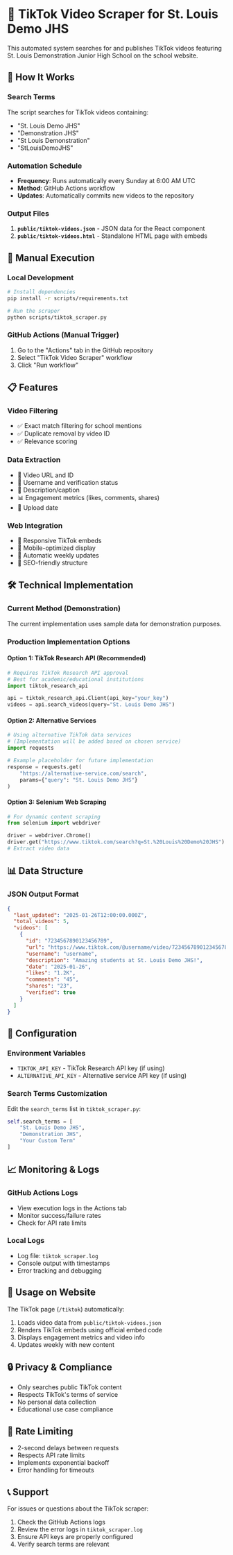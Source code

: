 # 🎵 TikTok Video Scraper for St. Louis Demo JHS

This automated system searches for and publishes TikTok videos featuring St. Louis Demonstration Junior High School on the school website.

## 🎯 How It Works

### Search Terms
The script searches for TikTok videos containing:
- "St. Louis Demo JHS"
- "Demonstration JHS" 
- "St Louis Demonstration"
- "StLouisDemoJHS"

### Automation Schedule
- **Frequency**: Runs automatically every Sunday at 6:00 AM UTC
- **Method**: GitHub Actions workflow
- **Updates**: Automatically commits new videos to the repository

### Output Files
1. **`public/tiktok-videos.json`** - JSON data for the React component
2. **`public/tiktok-videos.html`** - Standalone HTML page with embeds

## 🚀 Manual Execution

### Local Development
```bash
# Install dependencies
pip install -r scripts/requirements.txt

# Run the scraper
python scripts/tiktok_scraper.py
```

### GitHub Actions (Manual Trigger)
1. Go to the "Actions" tab in the GitHub repository
2. Select "TikTok Video Scraper" workflow
3. Click "Run workflow"

## 📋 Features

### Video Filtering
- ✅ Exact match filtering for school mentions
- ✅ Duplicate removal by video ID
- ✅ Relevance scoring

### Data Extraction
- 📱 Video URL and ID
- 👤 Username and verification status
- 📝 Description/caption
- 📊 Engagement metrics (likes, comments, shares)
- 📅 Upload date

### Web Integration
- 🎨 Responsive TikTok embeds
- 📱 Mobile-optimized display
- 🔄 Automatic weekly updates
- 🎯 SEO-friendly structure

## 🛠️ Technical Implementation

### Current Method (Demonstration)
The current implementation uses sample data for demonstration purposes. 

### Production Implementation Options

#### Option 1: TikTok Research API (Recommended)
```python
# Requires TikTok Research API approval
# Best for academic/educational institutions
import tiktok_research_api

api = tiktok_research_api.Client(api_key="your_key")
videos = api.search_videos(query="St. Louis Demo JHS")
```

#### Option 2: Alternative Services
```python
# Using alternative TikTok data services
# (Implementation will be added based on chosen service)
import requests

# Example placeholder for future implementation
response = requests.get(
    "https://alternative-service.com/search",
    params={"query": "St. Louis Demo JHS"}
)
```

#### Option 3: Selenium Web Scraping
```python
# For dynamic content scraping
from selenium import webdriver

driver = webdriver.Chrome()
driver.get("https://www.tiktok.com/search?q=St.%20Louis%20Demo%20JHS")
# Extract video data
```

## 📊 Data Structure

### JSON Output Format
```json
{
  "last_updated": "2025-01-26T12:00:00.000Z",
  "total_videos": 5,
  "videos": [
    {
      "id": "7234567890123456789",
      "url": "https://www.tiktok.com/@username/video/7234567890123456789",
      "username": "username",
      "description": "Amazing students at St. Louis Demo JHS!",
      "date": "2025-01-26",
      "likes": "1.2K",
      "comments": "45",
      "shares": "23",
      "verified": true
    }
  ]
}
```

## 🔧 Configuration

### Environment Variables
- `TIKTOK_API_KEY` - TikTok Research API key (if using)
- `ALTERNATIVE_API_KEY` - Alternative service API key (if using)

### Search Terms Customization
Edit the `search_terms` list in `tiktok_scraper.py`:
```python
self.search_terms = [
    "St. Louis Demo JHS",
    "Demonstration JHS",
    "Your Custom Term"
]
```

## 📈 Monitoring & Logs

### GitHub Actions Logs
- View execution logs in the Actions tab
- Monitor success/failure rates
- Check for API rate limits

### Local Logs
- Log file: `tiktok_scraper.log`
- Console output with timestamps
- Error tracking and debugging

## 🎯 Usage on Website

The TikTok page (`/tiktok`) automatically:
1. Loads video data from `public/tiktok-videos.json`
2. Renders TikTok embeds using official embed code
3. Displays engagement metrics and video info
4. Updates weekly with new content

## 🔒 Privacy & Compliance

- Only searches public TikTok content
- Respects TikTok's terms of service
- No personal data collection
- Educational use case compliance

## 🚨 Rate Limiting

- 2-second delays between requests
- Respects API rate limits
- Implements exponential backoff
- Error handling for timeouts

## 📞 Support

For issues or questions about the TikTok scraper:
1. Check the GitHub Actions logs
2. Review the error logs in `tiktok_scraper.log`
3. Ensure API keys are properly configured
4. Verify search terms are relevant
